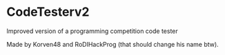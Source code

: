 # CodeTesterv2
Improved version of a programming competition code tester

Made by Korven48 and RoDIHackProg (that should change his name btw).
